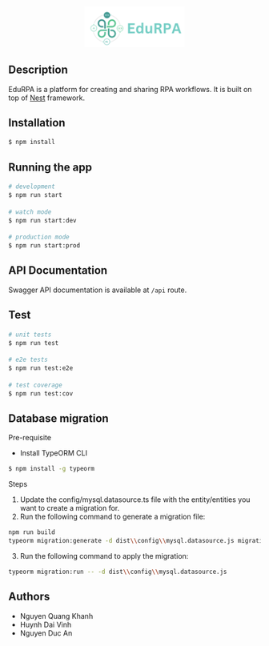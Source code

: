 <p align="center">
  <img src="./public/logo.svg" width="200" alt="EduRPA Logo" />
</p>

## Description

EduRPA is a platform for creating and sharing RPA workflows. It is built on top of [Nest](https://docs.nestjs.com/) framework.

## Installation

```bash
$ npm install
```

## Running the app

```bash
# development
$ npm run start

# watch mode
$ npm run start:dev

# production mode
$ npm run start:prod
```

## API Documentation
Swagger API documentation is available at `/api` route.

## Test

```bash
# unit tests
$ npm run test

# e2e tests
$ npm run test:e2e

# test coverage
$ npm run test:cov
```

## Database migration
Pre-requisite
- Install TypeORM CLI
```bash
$ npm install -g typeorm
```

Steps
1. Update the config/mysql.datasource.ts file with the entity/entities you want to create a migration for.
2. Run the following command to generate a migration file:
```bash
npm run build
typeorm migration:generate -d dist\\config\\mysql.datasource.js migrations/<your_migration_name>
```
3. Run the following command to apply the migration:
```bash
typeorm migration:run -- -d dist\\config\\mysql.datasource.js
```

## Authors
- Nguyen Quang Khanh
- Huynh Dai Vinh
- Nguyen Duc An
